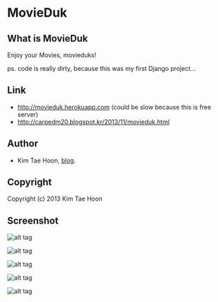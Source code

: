 # MovieDuk #

## What is MovieDuk ##

Enjoy your Movies, movieduks!

ps. code is really dirty, because this was my first Django project...


## Link ##

- http://movieduk.herokuapp.com (could be slow because this is free server)
- http://carpedm20.blogspot.kr/2013/11/movieduk.html


## Author ##

- Kim Tae Hoon, [blog](http://carpedm20.us.to).


## Copyright ##

Copyright (c) 2013 Kim Tae Hoon


## Screenshot ##

![alt tag](http://4.bp.blogspot.com/-LbaYXUqi7PM/UvxLaLh5kkI/AAAAAAAACP0/_ZlRiReBZn0/s1600/1.png)

![alt tag](http://1.bp.blogspot.com/-KNF8lawYw1A/UvxLaxTYetI/AAAAAAAACQA/N0lniJ-eepE/s1600/5.png)

![alt tag](http://4.bp.blogspot.com/-ozm9VppuDP4/UvxLaG9n33I/AAAAAAAACPw/QNBUyg7Tm0c/s1600/2.png)

![alt tag](http://3.bp.blogspot.com/-TyqccQFboRY/UvxLa__wn1I/AAAAAAAACQI/_OQCGgMFDl4/s1600/3.png)

![alt tag](http://3.bp.blogspot.com/--YM1PiYI9Yo/UvxLa3ON-3I/AAAAAAAACQE/Ta0SZnikzb8/s1600/4.png)


